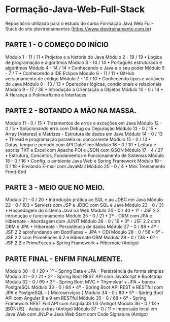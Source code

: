 # Formação-Java-Web-Full-Stack
Repositiório utilizado para o estudo do curso Formação Java Web Full-Stack do site jdevtreinamentos (https://www.jdevtreinamento.com.br)

## PARTE 1 - O COMEÇO DO INÍCIO
Módulo 1 - 11 / 11
• Projetos e a história do Java
Módulo 2 - 19 / 19
• Lógica de programação e algoritmos
Módulo 3 - 14 / 14
• Português estruturado e algoritmos
Módulo 4 - 14 / 14
• Conhecendo o Java e o seu poder
Módulo 5 - 7 / 7
• Conhecendo a IDE Eclipse
Módulo 6 - 11 / 11
• GitHub versionamento de código
Módulo 7 - 10 / 10
• Conhecendo tipos e variáveis do Java
Módulo 8 - 13 / 13
• Operações lógicas, condicionais e relacionais
Módulo 9 - 17 / 36
• Introdução a Orientação a Objetos
Módulo 10 - 0 / 14
• A Herança o Polimorfismo e Interfaces

## PARTE 2 - BOTANDO A MÃO NA MASSA.
Módulo 11 - 0 / 15
• Tratamentos de erros e exceções em Java
Módulo 12 - 0 / 5
• Solucionando erro com Debug ou Depuração
Módulo 13 - 0 / 15
• Array [Vetores] e Matrizes - Estrutura de dados em Java
Módulo 14 - 0 / 13
• Thread e programação paralela ou concorrente
Módulo 15 - 0 / 13
• Datas, tempo e período com API DateTime
Módulo 16 - 0 / 10
• Leitura e escrita TXT e Excel com Apache POI e JSON com GSON
Módulo 17 - 4 / 27
• Estrutura, Conceitos, Fundamentos e Funcionamento de Sistemas
Módulo 18 - 0 / 16
• Config. o ambiente Java Web e Spring Framework
Módulo 19 - 0 / 18
• Enviando E-mail com JavaMail
Módulo 20 - 0 / 4
• Mini Treinamento Front-End

## PARTE 3 - MEIO QUE NO MEIO.
Módulo 21 - 0 / 20
• Introdução prática ao SQL e ao JDBC em Java
Módulo 22 - 0 / 103
• Servlets com JSP e JDBC com SQL e Java
Módulo 23 - 0 / 31
• Hospedagem do sistema Java na Web
Módulo 24 - 0 / 40
• 1º - JSF 2.2 introdução e funcionamento
Módulo 25 - 0 / 21
• 2º - ORM com JPA e Hibernate - Abordagem com JUNIT
Módulo 26 - 0 / 19
• 3º - JSF 2.2 com ORM e JPA + Hibernate - Persistência de dados
Módulo 27 - 0 / 88
• 4º - JSF 2.2 aprofundando em BootFaces + JPA + CDI
Módulo 28 - 0 / 58
• 5º - JSF 2.2 com PrimeFaces 6.2 e Hibernate ORM
Módulo 29 - 0 / 138
• 6º - JSF 2.2 e PrimeFaces + Spring Framework + Hibernate (Antigo)

## PARTE FINAL - ENFIM FINALMENTE.
Módulo 30 - 0 / 20
• 1º - Spring Data e JPA - Persistência de forma simples
Módulo 31 - 0 / 21
• 2º - Spring Boot REST API com JavaScript e Bootstrap
Módulo 32 - 0 / 69
• 3º - Spring Boot MVC + Thymeleaf + JPA + banco PostgreSQL
Módulo 33 - 0 / 64
• 4º - Spring Boot API REST e RESTful com JPA e PostgreSQL - [ Microserviços ]
Módulo 34 - 0 / 80
• 5º - Spring Boot API com Angular 8 e 9 em RESTful
Módulo 35 - 0 / 68
• 6º - Spring Framework REST Full API com AngularJS 1.6 (Antigo)
Módulo 36 - 0 / 13
• [BÔNUS] - Aulas extras (Antigo)
Módulo 37 - 0 / 11
• Impressão local em Java Web com JNLP e Java Web Start com Code Signature (Antigo)
